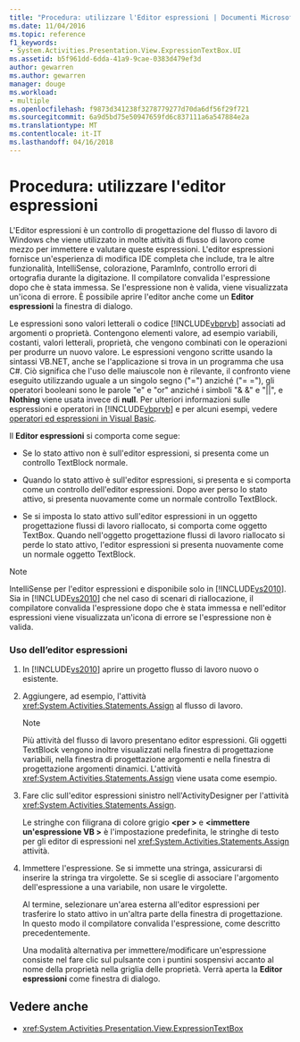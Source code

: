 ```yaml
---
title: "Procedura: utilizzare l'Editor espressioni | Documenti Microsoft"
ms.date: 11/04/2016
ms.topic: reference
f1_keywords:
- System.Activities.Presentation.View.ExpressionTextBox.UI
ms.assetid: b5f961dd-6dda-41a9-9cae-0383d479ef3d
author: gewarren
ms.author: gewarren
manager: douge
ms.workload:
- multiple
ms.openlocfilehash: f9873d341238f3278779277d70da6df56f29f721
ms.sourcegitcommit: 6a9d5bd75e50947659fd6c837111a6a547884e2a
ms.translationtype: MT
ms.contentlocale: it-IT
ms.lasthandoff: 04/16/2018
---
```

# <a name="how-to-use-the-expression-editor"></a>Procedura: utilizzare l'editor espressioni
L'Editor espressioni è un controllo di progettazione del flusso di lavoro di Windows che viene utilizzato in molte attività di flusso di lavoro come mezzo per immettere e valutare queste espressioni. L'editor espressioni fornisce un'esperienza di modifica IDE completa che include, tra le altre funzionalità, IntelliSense, colorazione, ParamInfo, controllo errori di ortografia durante la digitazione. Il compilatore convalida l'espressione dopo che è stata immessa. Se l'espressione non è valida, viene visualizzata un'icona di errore. È possibile aprire l'editor anche come un **Editor espressioni** la finestra di dialogo.

 Le espressioni sono valori letterali o codice [!INCLUDE[vbprvb](../code-quality/includes/vbprvb_md.md)] associati ad argomenti o proprietà. Contengono elementi valore, ad esempio variabili, costanti, valori letterali, proprietà, che vengono combinati con le operazioni per produrre un nuovo valore. Le espressioni vengono scritte usando la sintassi VB.NET, anche se l'applicazione si trova in un programma che usa C#. Ciò significa che l'uso delle maiuscole non è rilevante, il confronto viene eseguito utilizzando uguale a un singolo segno ("=") anziché ("= ="), gli operatori booleani sono le parole "e" e "or" anziché i simboli "& &" e "&#124;&#124;", e **Nothing**  viene usata invece di **null**. Per ulteriori informazioni sulle espressioni e operatori in [!INCLUDE[vbprvb](../code-quality/includes/vbprvb_md.md)] e per alcuni esempi, vedere [operatori ed espressioni in Visual Basic](http://go.microsoft.com/fwlink/?LinkId=186818).

 Il **Editor espressioni** si comporta come segue:

-   Se lo stato attivo non è sull'editor espressioni, si presenta come un controllo TextBlock normale.

-   Quando lo stato attivo è sull'editor espressioni, si presenta e si comporta come un controllo dell'editor espressioni. Dopo aver perso lo stato attivo, si presenta nuovamente come un normale controllo TextBlock.

-   Se si imposta lo stato attivo sull'editor espressioni in un oggetto progettazione flussi di lavoro riallocato, si comporta come oggetto TextBox. Quando nell'oggetto progettazione flussi di lavoro riallocato si perde lo stato attivo, l'editor espressioni si presenta nuovamente come un normale oggetto TextBlock.

> [!NOTE]
> IntelliSense per l'editor espressioni e disponibile solo in [!INCLUDE[vs2010](../misc/includes/vs2010_md.md)]. Sia in [!INCLUDE[vs2010](../misc/includes/vs2010_md.md)] che nel caso di scenari di riallocazione, il compilatore convalida l'espressione dopo che è stata immessa e nell'editor espressioni viene visualizzata un'icona di errore se l'espressione non è valida.

### <a name="using-the-expression-editor"></a>Uso dell’editor espressioni

1.  In [!INCLUDE[vs2010](../misc/includes/vs2010_md.md)] aprire un progetto flusso di lavoro nuovo o esistente.

2.  Aggiungere, ad esempio, l'attività <xref:System.Activities.Statements.Assign> al flusso di lavoro.

    > [!NOTE]
    > Più attività del flusso di lavoro presentano editor espressioni. Gli oggetti TextBlock vengono inoltre visualizzati nella finestra di progettazione variabili, nella finestra di progettazione argomenti e nella finestra di progettazione argomenti dinamici. L'attività <xref:System.Activities.Statements.Assign> viene usata come esempio.

3.  Fare clic sull'editor espressioni sinistro nell'ActivityDesigner per l'attività <xref:System.Activities.Statements.Assign>.

     Le stringhe con filigrana di colore grigio  **\<per >** e  **\<immettere un'espressione VB >** è l'impostazione predefinita, le stringhe di testo per gli editor di espressioni nel <xref:System.Activities.Statements.Assign> attività.

4.  Immettere l'espressione. Se si immette una stringa, assicurarsi di inserire la stringa tra virgolette. Se si sceglie di associare l'argomento dell'espressione a una variabile, non usare le virgolette.

     Al termine, selezionare un'area esterna all'editor espressioni per trasferire lo stato attivo in un'altra parte della finestra di progettazione. In questo modo il compilatore convalida l'espressione, come descritto precedentemente.

     Una modalità alternativa per immettere/modificare un'espressione consiste nel fare clic sul pulsante con i puntini sospensivi accanto al nome della proprietà nella griglia delle proprietà. Verrà aperta la **Editor espressioni** come finestra di dialogo.

## <a name="see-also"></a>Vedere anche

- <xref:System.Activities.Presentation.View.ExpressionTextBox>